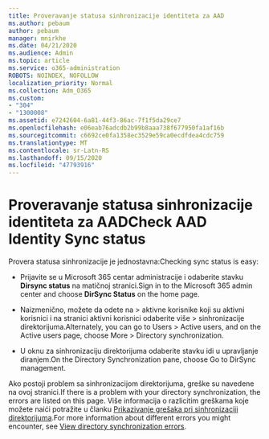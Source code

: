 ```yaml
---
title: Proveravanje statusa sinhronizacije identiteta za AAD
ms.author: pebaum
author: pebaum
manager: mnirkhe
ms.date: 04/21/2020
ms.audience: Admin
ms.topic: article
ms.service: o365-administration
ROBOTS: NOINDEX, NOFOLLOW
localization_priority: Normal
ms.collection: Adm_O365
ms.custom:
- "304"
- "1300008"
ms.assetid: e7242604-6a81-44f3-86ac-7f1f5da29ce7
ms.openlocfilehash: e06eab76adcdb2b99b8aaa738f677950fa1af16b
ms.sourcegitcommit: c6692ce0fa1358ec3529e59ca0ecdfdea4cdc759
ms.translationtype: MT
ms.contentlocale: sr-Latn-RS
ms.lasthandoff: 09/15/2020
ms.locfileid: "47793916"
---
```

# <a name="check-aad-identity-sync-status"></a><span data-ttu-id="e573e-102">Proveravanje statusa sinhronizacije identiteta za AAD</span><span class="sxs-lookup"><span data-stu-id="e573e-102">Check AAD Identity Sync status</span></span>

<span data-ttu-id="e573e-103">Provera statusa sinhronizacije je jednostavna:</span><span class="sxs-lookup"><span data-stu-id="e573e-103">Checking sync status is easy:</span></span>
  
- <span data-ttu-id="e573e-104">Prijavite se u Microsoft 365 centar administracije i odaberite stavku **Dirsync status** na matičnoj stranici.</span><span class="sxs-lookup"><span data-stu-id="e573e-104">Sign in to the Microsoft 365 admin center and choose **DirSync Status** on the home page.</span></span>

- <span data-ttu-id="e573e-105">Naizmenično, možete da odete na \> aktivne korisnike koji su aktivni korisnici i na stranici aktivni korisnici odaberite više \> sinhronizacije direktorijuma.</span><span class="sxs-lookup"><span data-stu-id="e573e-105">Alternately, you can go to Users \> Active users, and on the Active users page, choose More \> Directory synchronization.</span></span>

- <span data-ttu-id="e573e-106">U oknu za sinhronizaciju direktorijuma odaberite stavku idi u upravljanje diranjem.</span><span class="sxs-lookup"><span data-stu-id="e573e-106">On the Directory Synchronization pane, choose Go to DirSync management.</span></span>

<span data-ttu-id="e573e-107">Ako postoji problem sa sinhronizacijom direktorijuma, greške su navedene na ovoj stranici.</span><span class="sxs-lookup"><span data-stu-id="e573e-107">If there is a problem with your directory synchronization, the errors are listed on this page.</span></span> <span data-ttu-id="e573e-108">Više informacija o razlicitim greškama koje možete naići potražite u članku [Prikazivanje grešaka pri sinhronizaciji direktorijuma](https://docs.microsoft.com//office365/enterprise/identify-directory-synchronization-errors).</span><span class="sxs-lookup"><span data-stu-id="e573e-108">For more information about different errors you might encounter, see [View directory synchronization errors](https://docs.microsoft.com//office365/enterprise/identify-directory-synchronization-errors).</span></span>
  